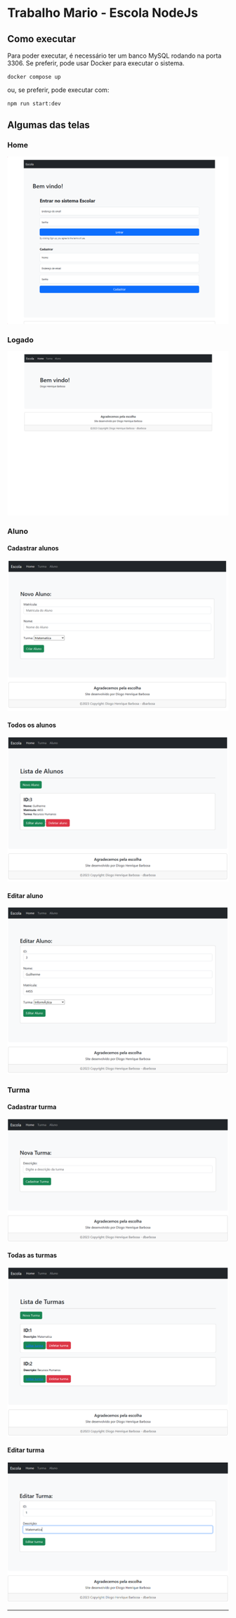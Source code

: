 # Trabalho Mario - Escola NodeJs

## Como executar

Para poder executar, é necessário ter um banco MySQL rodando na porta 3306. Se preferir, pode usar Docker para executar o sistema.

```
docker compose up 
```

ou, se preferir, pode executar com:

```
npm run start:dev
```

## Algumas das telas

### Home

![Home](./docs/home.png)

### Logado

![Home](./docs/logado.png)

### Aluno

#### Cadastrar alunos

![Cadastrar alunos](./docs/new_student.png)

#### Todos os alunos

![Todos os alunos](./docs/all_studants.png)

#### Editar aluno

![Editar aluno](./docs/edit_studant.png)

### Turma

#### Cadastrar turma

![Cadastrar turma](./docs/new_class.png)

#### Todas as turmas

![Todas as turmas](./docs/all_class.png)

#### Editar turma

![Editar turma](./docs/edit_class.png)

----
